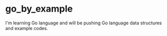# go_by_example
I'm learning Go language and will be pushing Go language data structures and example codes.
